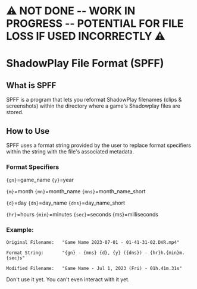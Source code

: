 # :warning: **NOT DONE -- WORK IN PROGRESS -- POTENTIAL FOR FILE LOSS IF USED INCORRECTLY** :warning:


# ShadowPlay File Format (SPFF)
## What is SPFF
SPFF is a program that lets you reformat ShadowPlay filenames (clips & screenshots) within the directory where a game's Shadowplay files are stored.

## How to Use
SPFF uses a format string provided by the user to replace format specifiers within the string with the file's associated metadata.

### Format Specifiers
`{gn}`=game_name `{y}`=year 

`{m}`=month  `{mn}`=month_name `{mns}`=month_name_short

`{d}`=day    `{dn}`=day_name  `{dns}`=day_name_short

`{hr}`=hours `{min}`=minutes  `{sec}`=seconds  {ms}=milliseconds
  
### Example:
```
Original Filename:   "Game Name 2023-07-01 - 01-41-31-02.DVR.mp4"

Format String:       "{gn} - {mns} {d}, {y} ({dns}) - {hr}h.{min}m.{sec}s"

Modified Filename:   "Game Name - Jul 1, 2023 (Fri) - 01h.41m.31s"

```

Don't use it yet. You can't even interact with it yet.
